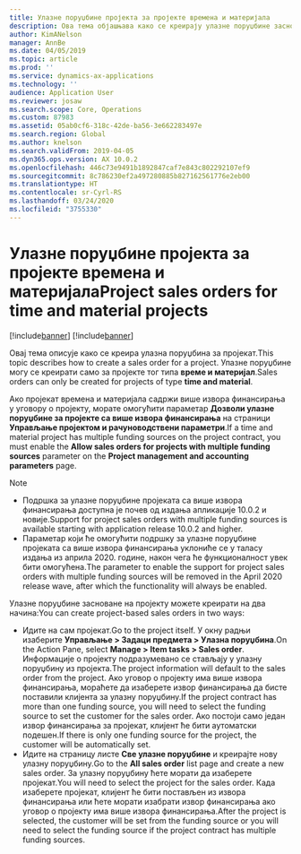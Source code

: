 ```yaml
---
title: Улазне поруџбине пројекта за пројекте времена и материјала
description: Ова тема објашњава како се креирају улазне поруџбине засноване на пројектима времена и материјала.
author: KimANelson
manager: AnnBe
ms.date: 04/05/2019
ms.topic: article
ms.prod: ''
ms.service: dynamics-ax-applications
ms.technology: ''
audience: Application User
ms.reviewer: josaw
ms.search.scope: Core, Operations
ms.custom: 87983
ms.assetid: 05ab0cf6-318c-42de-ba56-3e662283497e
ms.search.region: Global
ms.author: knelson
ms.search.validFrom: 2019-04-05
ms.dyn365.ops.version: AX 10.0.2
ms.openlocfilehash: 446c73e9491b1892847caf7e843c802292107ef9
ms.sourcegitcommit: 8c786230ef2a497280885b827162561776e2eb00
ms.translationtype: HT
ms.contentlocale: sr-Cyrl-RS
ms.lasthandoff: 03/24/2020
ms.locfileid: "3755330"
---
```

# <a name="project-sales-orders-for-time-and-material-projects"></a><span data-ttu-id="39fe4-103">Улазне поруџбине пројекта за пројекте времена и материјала</span><span class="sxs-lookup"><span data-stu-id="39fe4-103">Project sales orders for time and material projects</span></span>

[!include[banner](../includes/banner.md)]
[!include[banner](../includes/preview-banner.md)]

<span data-ttu-id="39fe4-104">Овај тема описује како се креира улазна поруџбина за пројекат.</span><span class="sxs-lookup"><span data-stu-id="39fe4-104">This topic describes how to create a sales order for a project.</span></span> <span data-ttu-id="39fe4-105">Упазне поруџбине могу се креирати само за пројекте тог типа **време и материјал**.</span><span class="sxs-lookup"><span data-stu-id="39fe4-105">Sales orders can only be created for projects of type **time and material**.</span></span>

<span data-ttu-id="39fe4-106">Ако пројекат времена и материјала садржи више извора финансирања у уговору о пројекту, морате омогућити параметар **Дозволи улазне поруџбине за пројекте са више извора финансирања** на страници **Управљање пројектом и рачуноводствени параметри**.</span><span class="sxs-lookup"><span data-stu-id="39fe4-106">If a time and material project has multiple funding sources on the project contract, you must enable the **Allow sales orders for projects with multiple funding sources** parameter on the **Project management and accounting parameters** page.</span></span> 

> [!NOTE]
> - <span data-ttu-id="39fe4-107">Подршка за улазне поруџбине пројеката са више извора финансирања доступна је почев од издања апликације 10.0.2 и новије.</span><span class="sxs-lookup"><span data-stu-id="39fe4-107">Support for project sales orders with multiple funding sources is available starting with application release 10.0.2 and higher.</span></span>
> - <span data-ttu-id="39fe4-108">Параметар који ће омогућити подршку за улазне поруџбине пројеката са више извора финансирања уклониће се у таласу издања из априла 2020. године, након чега ће функционалност увек бити омогућена.</span><span class="sxs-lookup"><span data-stu-id="39fe4-108">The parameter to enable the support for project sales orders with multiple funding sources will be removed in the April 2020 release wave, after which the functionality will always be enabled.</span></span>

<span data-ttu-id="39fe4-109">Улазне поруџбине засноване на пројекту можете креирати на два начина:</span><span class="sxs-lookup"><span data-stu-id="39fe4-109">You can create project-based sales orders in two ways:</span></span>

- <span data-ttu-id="39fe4-110">Идите на сам пројекат.</span><span class="sxs-lookup"><span data-stu-id="39fe4-110">Go to the project itself.</span></span> <span data-ttu-id="39fe4-111">У окну радњи изаберите **Управљање > Задаци предмета > Улазна поруџбина**.</span><span class="sxs-lookup"><span data-stu-id="39fe4-111">On the Action Pane, select **Manage > Item tasks > Sales order**.</span></span> <span data-ttu-id="39fe4-112">Информације о пројекту подразумевано се стављају у улазну поруџбину из пројекта.</span><span class="sxs-lookup"><span data-stu-id="39fe4-112">The project information will default to the sales order from the project.</span></span> <span data-ttu-id="39fe4-113">Ако уговор о пројекту има више извора финансирања, мораћете да изаберете извор финансирања да бисте поставили клијента за улазну поруџбину.</span><span class="sxs-lookup"><span data-stu-id="39fe4-113">If the project contract has more than one funding source, you will need to select the funding source to set the customer for the sales order.</span></span> <span data-ttu-id="39fe4-114">Ако постоји само један извор финансирања за пројекат, клијент ће бити аутоматски подешен.</span><span class="sxs-lookup"><span data-stu-id="39fe4-114">If there is only one funding source for the project, the customer will be automatically set.</span></span>
- <span data-ttu-id="39fe4-115">Идите на страницу листе **Све улазне поруџбине** и креирајте нову улазну поруџбину.</span><span class="sxs-lookup"><span data-stu-id="39fe4-115">Go to the **All sales order** list page and create a new sales order.</span></span> <span data-ttu-id="39fe4-116">За улазну поруџбину ћете морати да изаберете пројекат.</span><span class="sxs-lookup"><span data-stu-id="39fe4-116">You will need to select the project for the sales order.</span></span> <span data-ttu-id="39fe4-117">Када изаберете пројекат, клијент ће бити постављен из извора финансирања или ћете морати изабрати извор финансирања ако уговор о пројекту има више извора финансирања.</span><span class="sxs-lookup"><span data-stu-id="39fe4-117">After the project is selected, the customer will be set from the funding source or you will need to select the funding source if the project contract has multiple funding sources.</span></span>

